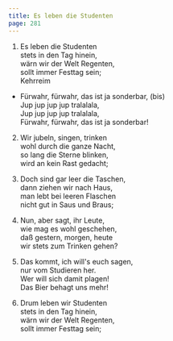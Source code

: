 ```yaml
---
title: Es leben die Studenten
page: 281
---  
```



1. Es leben die Studenten  
stets in den Tag hinein,  
wärn wir der Welt Regenten,  
sollt immer Festtag sein;  
Kehrreim  


- Fürwahr, fürwahr, das ist ja sonderbar, (bis)  
Jup jup jup jup tralalala,  
Jup jup jup jup tralalala,  
Fürwahr, fürwahr, das ist ja sonderbar!  


2. Wir jubeln, singen, trinken  
wohl durch die ganze Nacht,  
so lang die Sterne blinken,  
wird an kein Rast gedacht;  


3. Doch sind gar leer die Taschen,  
dann ziehen wir nach Haus,  
man lebt bei leeren Flaschen  
nicht gut in Saus und Braus;  


4. Nun, aber sagt, ihr Leute,  
wie mag es wohl geschehen,  
daß gestern, morgen, heute  
wir stets zum Trinken gehen?  


5. Das kommt, ich will's euch sagen,  
nur vom Studieren her.  
Wer will sich damit plagen!  
Das Bier behagt uns mehr!  


6. Drum leben wir Studenten  
stets in den Tag hinein,  
wärn wir der Welt Regenten,  
sollt immer Festtag sein;  